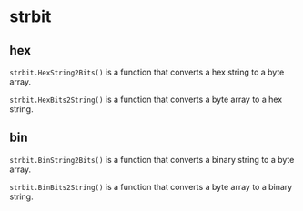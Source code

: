 # strbit

## hex

`strbit.HexString2Bits()` is a function that converts a hex string to a byte array.

`strbit.HexBits2String()` is a function that converts a byte array to a hex string.

## bin

`strbit.BinString2Bits()` is a function that converts a binary string to a byte array.

`strbit.BinBits2String()` is a function that converts a byte array to a binary string.

